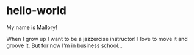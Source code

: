 # hello-world

My name is Mallory!  

When I grow up I want to be a jazzercise instructor!  I love to move it and groove it.  But for now I'm in business school...
